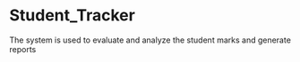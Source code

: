 # Student_Tracker
The system is used to evaluate and analyze the student marks and generate reports
